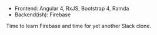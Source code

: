 - Frontend: Angular 4, RxJS, Bootstrap 4, Ramda
- Backend(ish): Firebase


Time to learn Firebase and time for yet another Slack clone.
